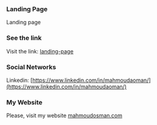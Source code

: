 ### Landing Page
Landing page




### See the link
Visit the link: [landing-page](https://mahmoudahmadosman.github.io/landing-page/)


### Social Networks
Linkedin:  [https://www.linkedin.com/in/mahmoudaoman/](https://www.linkedin.com/in/mahmoudaoman/)




### My Website
 Please, visit my website
[mahmoudosman.com](https://www.mahmoudosman.com) 
